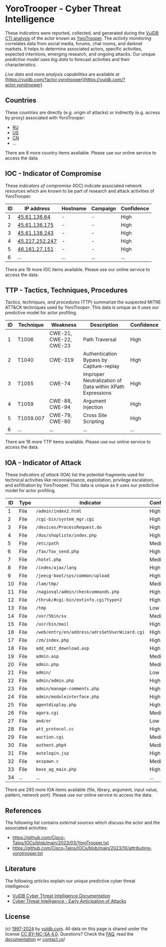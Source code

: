 # YoroTrooper - Cyber Threat Intelligence

These _indicators_ were reported, collected, and generated during the [VulDB CTI analysis](https://vuldb.com/?kb.cti) of the actor known as [YoroTrooper](https://vuldb.com/?actor.yorotrooper). The _activity monitoring_ correlates data from social media, forums, chat rooms, and darknet markets. It helps to determine associated actors, specific activities, expected intentions, emerging research, and ongoing attacks. Our unique _predictive model_ uses _big data_ to forecast activities and their characteristics.

_Live data_ and more _analysis capabilities_ are available at [https://vuldb.com/?actor.yorotrooper](https://vuldb.com/?actor.yorotrooper)

## Countries

These _countries_ are directly (e.g. origin of attacks) or indirectly (e.g. access by proxy) associated with YoroTrooper:

* [RU](https://vuldb.com/?country.ru)
* [US](https://vuldb.com/?country.us)
* [CN](https://vuldb.com/?country.cn)
* ...

There are 8 more country items available. Please use our online service to access the data.

## IOC - Indicator of Compromise

These _indicators of compromise_ (IOC) indicate associated network resources which are known to be part of research and attack activities of YoroTrooper.

ID | IP address | Hostname | Campaign | Confidence
-- | ---------- | -------- | -------- | ----------
1 | [45.61.136.64](https://vuldb.com/?ip.45.61.136.64) | - | - | High
2 | [45.61.136.175](https://vuldb.com/?ip.45.61.136.175) | - | - | High
3 | [45.61.138.243](https://vuldb.com/?ip.45.61.138.243) | - | - | High
4 | [45.227.252.247](https://vuldb.com/?ip.45.227.252.247) | - | - | High
5 | [46.161.27.151](https://vuldb.com/?ip.46.161.27.151) | - | - | High
6 | ... | ... | ... | ...

There are 19 more IOC items available. Please use our online service to access the data.

## TTP - Tactics, Techniques, Procedures

_Tactics, techniques, and procedures_ (TTP) summarize the suspected MITRE ATT&CK techniques used by _YoroTrooper_. This data is unique as it uses our predictive model for actor profiling.

ID | Technique | Weakness | Description | Confidence
-- | --------- | -------- | ----------- | ----------
1 | T1006 | CWE-21, CWE-22, CWE-23 | Path Traversal | High
2 | T1040 | CWE-319 | Authentication Bypass by Capture-replay | High
3 | T1055 | CWE-74 | Improper Neutralization of Data within XPath Expressions | High
4 | T1059 | CWE-88, CWE-94 | Argument Injection | High
5 | T1059.007 | CWE-79, CWE-80 | Cross Site Scripting | High
6 | ... | ... | ... | ...

There are 18 more TTP items available. Please use our online service to access the data.

## IOA - Indicator of Attack

These _indicators of attack_ (IOA) list the potential fragments used for technical activities like reconnaissance, exploitation, privilege escalation, and exfiltration by YoroTrooper. This data is unique as it uses our predictive model for actor profiling.

ID | Type | Indicator | Confidence
-- | ---- | --------- | ----------
1 | File | `/admin/index2.html` | High
2 | File | `/cgi-bin/system_mgr.cgi` | High
3 | File | `/devices/ProcessRequest.do` | High
4 | File | `/dus/shopliste/index.php` | High
5 | File | `/etc/path` | Medium
6 | File | `/fax/fax_send.php` | High
7 | File | `/hotel.php` | Medium
8 | File | `/index/ajax/lang` | High
9 | File | `/jeecg-boot/sys/common/upload` | High
10 | File | `/lam/tmp/` | Medium
11 | File | `/nagiosql/admin/checkcommands.php` | High
12 | File | `/thruk/#cgi-bin/extinfo.cgi?type=2` | High
13 | File | `/tmp` | Low
14 | File | `/usr/5bin/su` | Medium
15 | File | `/usr/bin/mail` | High
16 | File | `/web/entry/en/address/adrsSetUserWizard.cgi` | High
17 | File | `/zm/index.php` | High
18 | File | `add_edit_download.asp` | High
19 | File | `admin.asp` | Medium
20 | File | `admin.php` | Medium
21 | File | `admin/` | Low
22 | File | `admin/admin.php` | High
23 | File | `admin/manage-comments.php` | High
24 | File | `admin/moduleinterface.php` | High
25 | File | `agentdisplay.php` | High
26 | File | `agora.cgi` | Medium
27 | File | `and/or` | Low
28 | File | `att_protocol.cc` | High
29 | File | `auction.cgi` | Medium
30 | File | `authent.php4` | Medium
31 | File | `autologin.jsp` | High
32 | File | `axspawn.c` | Medium
33 | File | `base_ag_main.php` | High
34 | ... | ... | ...

There are 293 more IOA items available (file, library, argument, input value, pattern, network port). Please use our online service to access the data.

## References

The following list contains _external sources_ which discuss the actor and the associated activities:

* https://github.com/Cisco-Talos/IOCs/blob/main/2023/03/YoroTrooper.txt
* https://github.com/Cisco-Talos/IOCs/blob/main/2023/10/attributing-yorotrooper.txt

## Literature

The following _articles_ explain our unique predictive cyber threat intelligence:

* [VulDB Cyber Threat Intelligence Documentation](https://vuldb.com/?kb.cti)
* [Cyber Threat Intelligence - Early Anticipation of Attacks](https://www.scip.ch/en/?labs.20201022)

## License

(c) [1997-2024](https://vuldb.com/?kb.changelog) by [vuldb.com](https://vuldb.com/?kb.about). All data on this page is shared under the license [CC BY-NC-SA 4.0](https://creativecommons.org/licenses/by-nc-sa/4.0/). Questions? Check the [FAQ](https://vuldb.com/?kb.faq), read the [documentation](https://vuldb.com/?kb) or [contact us](https://vuldb.com/?contact)!
